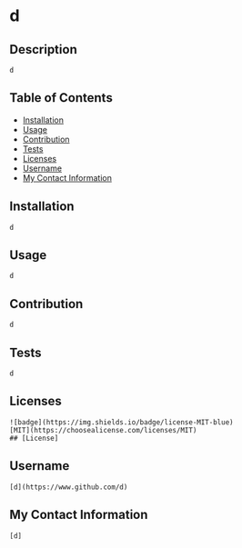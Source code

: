 # d
  ## Description
    d

  ## Table of Contents

  * [Installation](#installation)
  * [Usage](#usage)
  * [Contribution](#contribution)
  * [Tests](#tests)
  * [Licenses](#license)
  * [Username](#githubusername)
  * [My Contact Information](#email)

  ## Installation
    d
  ## Usage
    d
  ## Contribution
    d
  ## Tests
    d
  ## Licenses
    ![badge](https://img.shields.io/badge/license-MIT-blue)
    [MIT](https://choosealicense.com/licenses/MIT)
    ## [License]
  ## Username
    [d](https://www.github.com/d)
  ## My Contact Information
    [d]
